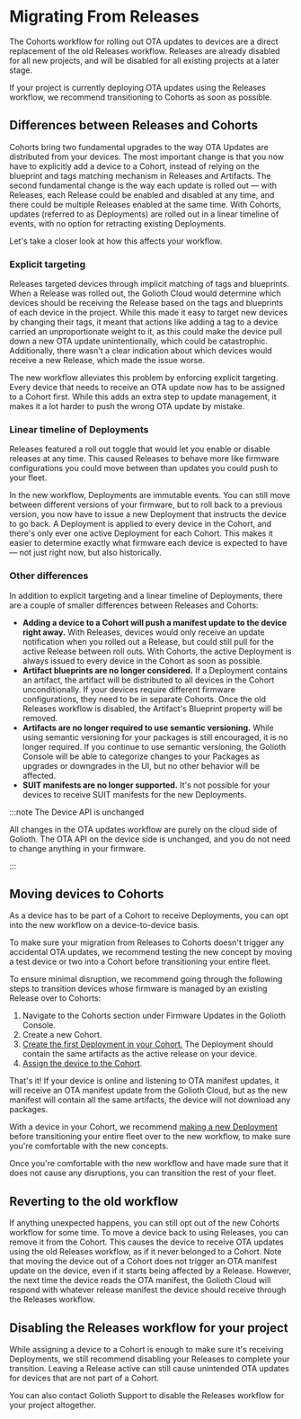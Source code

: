 # Migrating From Releases

The Cohorts workflow for rolling out OTA updates to devices are a direct
replacement of the old Releases workflow. Releases are already disabled for all
new projects, and will be disabled for all existing projects at a later stage.

If your project is currently deploying OTA updates using the Releases workflow,
we recommend transitioning to Cohorts as soon as possible.

## Differences between Releases and Cohorts

Cohorts bring two fundamental upgrades to the way OTA Updates are distributed
from your devices. The most important change is that you now have to explicitly
add a device to a Cohort, instead of relying on the blueprint and tags matching
mechanism in Releases and Artifacts. The second fundamental change is the way
each update is rolled out — with Releases, each Release could be enabled and
disabled at any time, and there could be multiple Releases enabled at the same
time. With Cohorts, updates (referred to as Deployments) are rolled out in a
linear timeline of events, with no option for retracting existing Deployments.

Let's take a closer look at how this affects your workflow.

### Explicit targeting

Releases targeted devices through implicit matching of tags and blueprints. When
a Release was rolled out, the Golioth Cloud would determine which devices should
be receiving the Release based on the tags and blueprints of each device in the
project. While this made it easy to target new devices by changing their tags,
it meant that actions like adding a tag to a device carried an unproportionate
weight to it, as this could make the device pull down a new OTA update
unintentionally, which could be catastrophic. Additionally, there wasn't a clear
indication about which devices would receive a new Release, which made the issue
worse.

The new workflow alleviates this problem by enforcing explicit targeting. Every
device that needs to receive an OTA update now has to be assigned to a Cohort
first. While this adds an extra step to update management, it makes it a lot
harder to push the wrong OTA update by mistake.

### Linear timeline of Deployments

Releases featured a roll out toggle that would let you enable or disable
releases at any time. This caused Releases to behave more like firmware
configurations you could move between than updates you could push to your fleet.

In the new workflow, Deployments are immutable events. You can still move
between different versions of your firmware, but to roll back to a previous
version, you now have to issue a new Deployment that instructs the device to go
back. A Deployment is applied to every device in the Cohort, and there's only
ever one active Deployment for each Cohort. This makes it easier to determine
exactly what firmware each device is expected to have — not just right now, but
also historically.

### Other differences

In addition to explicit targeting and a linear timeline of Deployments, there
are a couple of smaller differences between Releases and Cohorts:

- **Adding a device to a Cohort will push a manifest update to the device right
  away.** With Releases, devices would only receive an update notification when
  you rolled out a Release, but could still pull for the active Release between
  roll outs. With Cohorts, the active Deployment is always issued to every
  device in the Cohort as soon as possible.
- **Artifact blueprints are no longer considered.** If a Deployment contains an
  artifact, the artifact will be distributed to all devices in the Cohort
  unconditionally. If your devices require different firmware configurations,
  they need to be in separate Cohorts. Once the old Releases workflow is
  disabled, the Artifact's Blueprint property will be removed.
- **Artifacts are no longer required to use semantic versioning.** While using
  semantic versioning for your packages is still encouraged, it is no longer
  required. If you continue to use semantic versioning, the Golioth Console will
  be able to categorize changes to your Packages as upgrades or downgrades in
  the UI, but no other behavior will be affected.
- **SUIT manifests are no longer supported.** It's not possible for your devices
  to receive SUIT manifests for the new Deployments.

:::note The Device API is unchanged

All changes in the OTA updates workflow are purely on the cloud side of Golioth.
The OTA API on the device side is unchanged, and you do not need to change
anything in your firmware.

:::

## Moving devices to Cohorts

As a device has to be part of a Cohort to receive Deployments, you can opt into
the new workflow on a device-to-device basis.

To make sure your migration from Releases to Cohorts doesn't trigger any
accidental OTA updates, we recommend testing the new concept by moving a test
device or two into a Cohort before transitioning your entire fleet.

To ensure minimal disruption, we recommend going through the following steps to
transition devices whose firmware is managed by an existing Release over to
Cohorts:

1. Navigate to the Cohorts section under Firmware Updates in the Golioth
   Console.
2. Create a new Cohort.
3. [Create the first Deployment in your
   Cohort.](../4-deploying-updates.md#creating-deployments) The Deployment
   should contain the same artifacts as the active release on your device.
4. [Assign the device to the
   Cohort](../3-managing-cohorts.md#assigning-devices-to-a-cohort).

That's it! If your device is online and listening to OTA manifest updates, it
will receive an OTA manifest update from the Golioth Cloud, but as the new
manifest will contain all the same artifacts, the device will not download any
packages.

With a device in your Cohort, we recommend [making a new
Deployment](../4-deploying-updates.md#creating-deployments) before transitioning
your entire fleet over to the new workflow, to make sure you're comfortable with
the new concepts.

Once you're comfortable with the new workflow and have made sure that it does
not cause any disruptions, you can transition the rest of your fleet.

## Reverting to the old workflow

If anything unexpected happens, you can still opt out of the new Cohorts
workflow for some time. To move a device back to using Releases, you can remove
it from the Cohort. This causes the device to receive OTA updates using the old
Releases workflow, as if it never belonged to a Cohort. Note that moving the
device out of a Cohort does not trigger an OTA manifest update on the device,
even if it starts being affected by a Release. However, the next time the device
reads the OTA manifest, the Golioth Cloud will respond with whatever release
manifest the device should receive through the Releases workflow.

## Disabling the Releases workflow for your project

While assigning a device to a Cohort is enough to make sure it's receiving
Deployments, we still recommend disabling your Releases to complete your
transition. Leaving a Release active can still cause unintended OTA updates for
devices that are not part of a Cohort.

You can also contact Golioth Support to disable the Releases workflow for your
project altogether.

